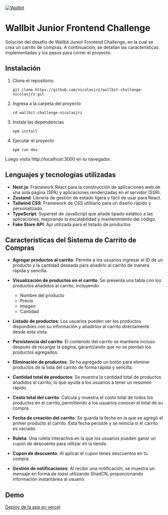 [![Wallbit](./assets/logo.jpg)](https://wallbit.io/)

# Wallbit Junior Frontend Challenge

Solución del desafío de Wallbit Junior Frontend Challenge, en la cual se crea un carrito de compras. A continuación, se detallan las características implementadas y los pasos para correr el proyecto.

## Instalación

1. Clona el repositorio:

    ````
    git clone https://github.com/nicolasjrz/wallbit-challenge-nicolasjrz.git
    ````

2. Ingresa a la carpeta del proyecto
    ````
    cd wallbit-challenge-nicolasjrz
    ````

3. Instala las dependencias
    ````
    npm install
    ````

3. Ejecutar el proyecto
    ````
    npm run dev
    ````

Luego visita http://localhost:3000 en tu navegador.
    

## Lenguajes y tecnologías utilizadas

- **Next.js**: Framework React para la construcción de aplicaciones web de una sola página (SPA) y aplicaciones renderizadas en el servidor (SSR).
- **Zustand**: Librería de gestión de estado ligera y fácil de usar para React.
- **Tailwind CSS**: Framework de CSS utilitario para un diseño rápido y personalizado.
- **TypeScript**: Superset de JavaScript que añade tipado estático a las aplicaciones, mejorando la escalabilidad y mantenimiento del código.
- **Fake Store API**: Api utilizada para el listado de productos




## Características del Sistema de Carrito de Compras

- **Agregar productos al carrito**: Permite a los usuarios ingresar el ID de un producto y la cantidad deseada para añadirlo al carrito de manera rápida y sencilla.

- **Visualización de productos en el carrito**: Se presenta una tabla con los productos añadidos al carrito, incluyendo:
  - Nombre del producto
  - Precio
  - Imagen
  - Cantidad

- **Listado de productos**: Los usuarios pueden ver los productos disponibles con su información y añadirlos al carrito directamente desde esta vista.

- **Persistencia del carrito**: El contenido del carrito se mantiene incluso después de recargar la página, garantizando que no se pierdan los productos agregados.

- **Eliminación de productos**: Se ha agregado un botón para eliminar productos de la lista del carrito de forma rápida y sencilla.

- **Cantidad total de productos**: Se muestra la cantidad total de productos añadidos al carrito, lo que ayuda a los usuarios a tener un resumen rápido.

- **Costo total del carrito**: Calcula y muestra el costo total de todos los productos en el carrito, permitiendo a los usuarios conocer el total de su compra.

- **Fecha de creación del carrito**: Se guarda la fecha en la que se agregó el primer producto al carrito. Esta fecha persiste y se reinicia si el carrito es vaciado.

- **Ruleta**: Una ruleta interactiva en la que los usuarios pueden ganar un cupón de descuento para utilizar en la tienda.

- **Cupon de descuento**: Al aplicar el cupon tenes descuentos en tu compra.

- **Gestión de notificaciones**: Al recibir una notificación, se muestra un mensaje en forma de *toast* utilizando ShadCN, proporcionando información instantánea al usuario.


## Demo

[Deploy de la app en vercel](https://wallbit-challenge-nicolasjrz.vercel.app/)

